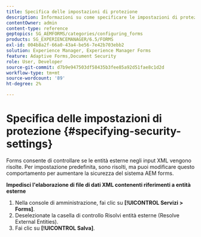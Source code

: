 ```yaml
---
title: Specifica delle impostazioni di protezione
description: Informazioni su come specificare le impostazioni di protezione per i file di dati XML. La funzionalità di impostazione della protezione controlla le entità esterne negli input XML.
contentOwner: admin
content-type: reference
geptopics: SG_AEMFORMS/categories/configuring_forms
products: SG_EXPERIENCEMANAGER/6.5/FORMS
exl-id: 004b8a2f-66a0-43a4-be56-7e42b703ebb2
solution: Experience Manager, Experience Manager Forms
feature: Adaptive Forms,Document Security
role: User, Developer
source-git-commit: d7b9e947503df58435b3fee85a92d51fae8c1d2d
workflow-type: tm+mt
source-wordcount: '89'
ht-degree: 2%

---
```


# Specifica delle impostazioni di protezione {#specifying-security-settings}

Forms consente di controllare se le entità esterne negli input XML vengono risolte. Per impostazione predefinita, sono risolti, ma puoi modificare questo comportamento per aumentare la sicurezza del sistema AEM forms.

**Impedisci l&#39;elaborazione di file di dati XML contenenti riferimenti a entità esterne**

1. Nella console di amministrazione, fai clic su **[!UICONTROL Servizi > Forms]**.
1. Deselezionate la casella di controllo Risolvi entità esterne (Resolve External Entities).
1. Fai clic su **[!UICONTROL Salva]**.
